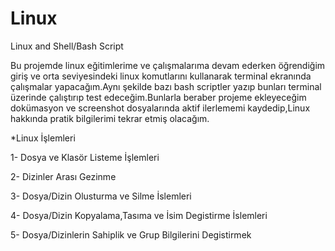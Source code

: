 # Linux

Linux and Shell/Bash Script

Bu projemde linux eğitimlerime ve çalışmalarıma devam ederken öğrendiğim giriş ve orta seviyesindeki linux komutlarını kullanarak terminal ekranında çalışmalar yapacağım.Aynı şekilde bazı bash scriptler yazıp bunları terminal üzerinde çalıştırıp test edeceğim.Bunlarla beraber projeme ekleyeceğim dokümasyon ve screenshot dosyalarında aktif ilerlememi kaydedip,Linux hakkında pratik bilgilerimi tekrar etmiş olacağım.


*Linux İşlemleri

1- Dosya ve Klasör Listeme İşlemleri

2- Dizinler Arası Gezinme

3- Dosya/Dizin Olusturma ve Silme İslemleri

4- Dosya/Dizin Kopyalama,Tasıma ve İsim Degistirme İslemleri

5- Dosya/Dizinlerin Sahiplik ve Grup Bilgilerini Degistirmek
